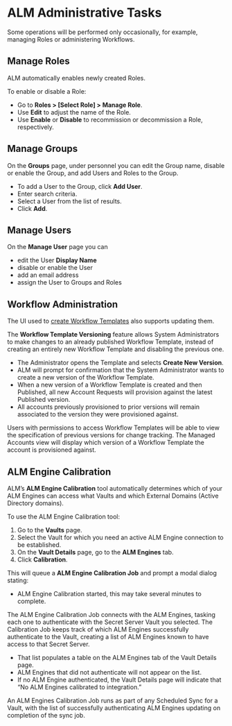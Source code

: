 ﻿[title]: # (Administration)
[tags]: # (Account Lifecycle Manager,ALM,Active Directory,)
[priority]: # (6000)

# ALM Administrative Tasks

Some operations will be performed only occasionally, for example, managing Roles or administering Workflows.

## Manage Roles

ALM automatically enables newly created Roles.

To enable or disable a Role:

* Go to **Roles \> [Select Role] \> Manage Role**.
* Use **Edit** to adjust the name of the Role.
* Use **Enable** or **Disable** to recommission or decommission a Role, respectively.

## Manage Groups

On the **Groups** page, under personnel you can edit the Group name, disable or enable the Group, and add Users and Roles to the Group.

* To add a User to the Group, click **Add User**.
* Enter search criteria.
* Select a User from the list of results.
* Click **Add**.

## Manage Users

On the **Manage User** page you can

* edit the User **Display Name**
* disable or enable the User
* add an email address
* assign the User to Groups and Roles

## Workflow Administration

The UI used to [create Workflow Templates](../get-started/build-workflows/) also supports updating them.

The **Workflow Template Versioning** feature allows System Administrators to make changes to an already published Workflow Template, instead of creating an entirely new Workflow Template and disabling the previous one.

* The Administrator opens the Template and selects **Create New Version**.
* ALM will prompt for confirmation that the System Administrator wants to create a new version of the Workflow Template.
* When a new version of a Workflow Template is created and then Published, all new Account Requests will provision against the latest Published version.
* All accounts previously provisioned to prior versions will remain associated to the version they were provisioned against.

Users with permissions to access Workflow Templates will be able to view the specification of previous versions for change tracking. The Managed Accounts view will display which version of a Workflow Template the account is provisioned against.

## ALM Engine Calibration

ALM’s **ALM Engine Calibration** tool automatically determines which of your ALM Engines can access what Vaults and which External Domains (Active Directory domains).

To use the ALM Engine Calibration tool:

1. Go to the **Vaults** page.
2. Select the Vault for which you need an active ALM Engine connection to be established.
3. On the **Vault Details** page, go to the **ALM Engines** tab.
4. Click **Calibration**.

This will queue a **ALM Engine Calibration Job** and prompt a modal dialog stating:

* ALM Engine Calibration started, this may take several minutes to complete.

The ALM Engine Calibration Job connects with the ALM Engines, tasking each one to authenticate with the Secret Server Vault you selected. The Calibration Job keeps track of which ALM Engines successfully authenticate to the Vault, creating a list of ALM Engines known to have access to that Secret Server.

* That list populates a table on the ALM Engines tab of the Vault Details page.
* ALM Engines that did not authenticate will not appear on the list.
* If no ALM Engine authenticated, the Vault Details page will indicate that “No ALM Engines calibrated to integration.”

An ALM Engines Calibration Job runs as part of any Scheduled Sync for a Vault, with the list of successfully authenticating ALM Engines updating on completion of the sync job.
